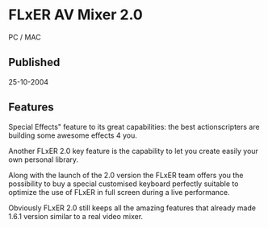 FLxER AV Mixer 2.0
=============
PC / MAC

Published
------------
25-10-2004

Features
------------
Special Effects" feature to its great capabilities: the best actionscripters are building some awesome effects 4 you.

Another FLxER 2.0 key feature is the capability to let you create easily your own personal library.

Along with the launch of the 2.0 version the FLxER team offers you the possibility to buy a special customised keyboard perfectly suitable to optimize the use of FLxER in full screen during a live performance.

Obviously FLxER 2.0 still keeps all the amazing features that already made 1.6.1 version similar to a real video mixer.	
